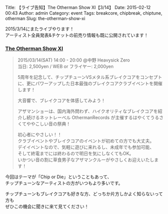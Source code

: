 Title: 【ライブ告知】The Otherman Show XI【3/14】
Date: 2015-02-12 00:43
Author: admin
Category: event
Tags: breakcore, chipbreak, chiptune, otherman
Slug: the-otherman-show-xi

2015/3/14にまたライブやります！  
アーティスト全員発表&チケットの前売り情報も既に公開されています！

### [The Otherman Show XI](http://chipordie.otherman-records.com/ "The Otherman Show XI")

> 2015/03/14(SAT) 14:00 - 20:00 @中野 Heavysick Zero  
>  当日: 2,500yen / WEB or フライヤー: 2,000yen
>
> 5周年を記念して、チップチューンVSメタル系ブレイクコアをコンセプトに、更にパワーアップした日本最強のブレイクコアクラブイベントを開催します！
>
> 大音響で、ブレイクコアを体感してみよう！  
>
> アザマンショーは、国内海外問わず、ハイクオリティなブレイクコアを紹介し続けるネットレーベル
> OthermanRecords が主催するはやくてうるさくてややこしい音の祭典！
>
> 初心者にやさしい！！  
>  クラブイベントやブレイクコアのイベントが初めての方でも大丈夫。  
>  デイイベントなので、気軽に遊びに来れるし、未成年でも参加可能、  
>  そして終電までには終わるので明日を気にしなくてもOK。  
>  いかつい音の割に草食男子なアザマンクルーがやさしくお迎えいたします！

今回はテーマが「Chip or Die」ということもあって、  
チップチューンなアーティストの方がいつもより多いです。  

チップチューンもブレイクコアも好きな方、どっちか片方しかよく知らないって方も  
ぜひこの機会に聞きに来て見てください！
